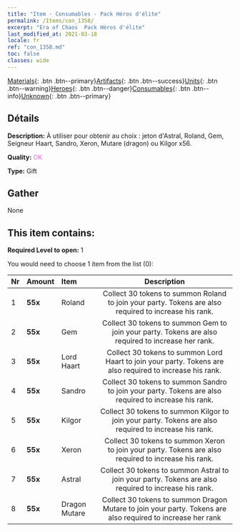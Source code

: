 ```yaml
---
title: "Item - Consumables - Pack Héros d'élite"
permalink: /Items/con_1358/
excerpt: "Era of Chaos  Pack Héros d'élite"
last_modified_at: 2021-03-18
locale: fr
ref: "con_1358.md"
toc: false
classes: wide
---
```

 [Materials](/fr/Items/){: .btn .btn--primary}[Artifacts](/fr/Items/Artifacts/){: .btn .btn--success}[Units](/fr/Items/Units/){: .btn .btn--warning}[Heroes](/fr/Items/Heroes/){: .btn .btn--danger}[Consumables](/fr/Items/Consumables/){: .btn .btn--info}[Unknown](/fr/Items/Unknown/){: .btn .btn--primary}

## Détails
 **Description:** À utiliser pour obtenir au choix : jeton d'Astral, Roland, Gem, Seigneur Haart, Sandro, Xeron, Mutare (dragon) ou Kilgor x56.

 **Quality:** <span style="color: #DA70D6">OK</span>

 **Type:** Gift

## Gather

  None

## This item contains:

 **Required Level to open:** 1

 You would need to choose 1 item from the list (0):

  | Nr | Amount |     Item    | Description |
  |:---|:-------|:------------|:-----------:|
  | 1 |  **55x** | Roland | Collect 30 tokens to summon Roland to join your party. Tokens are also required to increase his rank.  | 
  | 2 |  **55x** | Gem | Collect 30 tokens to summon Gem to join your party. Tokens are also required to increase her rank.  | 
  | 3 |  **55x** | Lord Haart | Collect 30 tokens to summon Lord Haart to join your party. Tokens are also required to increase his rank.  | 
  | 4 |  **55x** | Sandro | Collect 30 tokens to summon Sandro to join your party. Tokens are also required to increase his rank.  | 
  | 5 |  **55x** | Kilgor | Collect 30 tokens to summon Kilgor to join your party. Tokens are also required to increase his rank.  | 
  | 6 |  **55x** | Xeron | Collect 30 tokens to summon Xeron to join your party. Tokens are also required to increase his rank.  | 
  | 7 |  **55x** | Astral | Collect 30 tokens to summon Astral to join your party. Tokens are also required to increase his rank.  | 
  | 8 |  **55x** | Dragon Mutare | Collect 30 tokens to summon Dragon Mutare to join your party. Tokens are also required to increase her rank  | 

